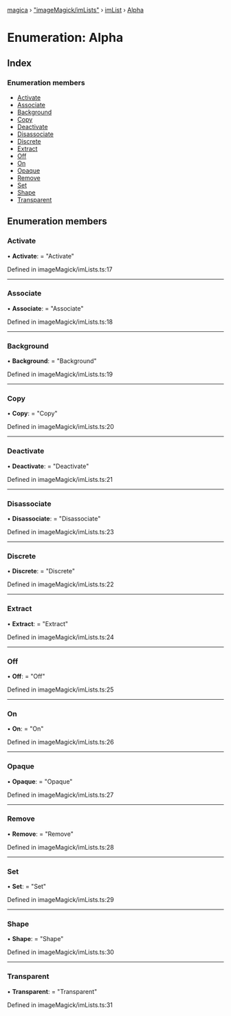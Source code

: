 [magica](../README.md) › ["imageMagick/imLists"](../modules/_imagemagick_imlists_.md) › [imList](../modules/_imagemagick_imlists_.imlist.md) › [Alpha](_imagemagick_imlists_.imlist.alpha.md)

# Enumeration: Alpha

## Index

### Enumeration members

* [Activate](_imagemagick_imlists_.imlist.alpha.md#activate)
* [Associate](_imagemagick_imlists_.imlist.alpha.md#associate)
* [Background](_imagemagick_imlists_.imlist.alpha.md#background)
* [Copy](_imagemagick_imlists_.imlist.alpha.md#copy)
* [Deactivate](_imagemagick_imlists_.imlist.alpha.md#deactivate)
* [Disassociate](_imagemagick_imlists_.imlist.alpha.md#disassociate)
* [Discrete](_imagemagick_imlists_.imlist.alpha.md#discrete)
* [Extract](_imagemagick_imlists_.imlist.alpha.md#extract)
* [Off](_imagemagick_imlists_.imlist.alpha.md#off)
* [On](_imagemagick_imlists_.imlist.alpha.md#on)
* [Opaque](_imagemagick_imlists_.imlist.alpha.md#opaque)
* [Remove](_imagemagick_imlists_.imlist.alpha.md#remove)
* [Set](_imagemagick_imlists_.imlist.alpha.md#set)
* [Shape](_imagemagick_imlists_.imlist.alpha.md#shape)
* [Transparent](_imagemagick_imlists_.imlist.alpha.md#transparent)

## Enumeration members

###  Activate

• **Activate**: = "Activate"

Defined in imageMagick/imLists.ts:17

___

###  Associate

• **Associate**: = "Associate"

Defined in imageMagick/imLists.ts:18

___

###  Background

• **Background**: = "Background"

Defined in imageMagick/imLists.ts:19

___

###  Copy

• **Copy**: = "Copy"

Defined in imageMagick/imLists.ts:20

___

###  Deactivate

• **Deactivate**: = "Deactivate"

Defined in imageMagick/imLists.ts:21

___

###  Disassociate

• **Disassociate**: = "Disassociate"

Defined in imageMagick/imLists.ts:23

___

###  Discrete

• **Discrete**: = "Discrete"

Defined in imageMagick/imLists.ts:22

___

###  Extract

• **Extract**: = "Extract"

Defined in imageMagick/imLists.ts:24

___

###  Off

• **Off**: = "Off"

Defined in imageMagick/imLists.ts:25

___

###  On

• **On**: = "On"

Defined in imageMagick/imLists.ts:26

___

###  Opaque

• **Opaque**: = "Opaque"

Defined in imageMagick/imLists.ts:27

___

###  Remove

• **Remove**: = "Remove"

Defined in imageMagick/imLists.ts:28

___

###  Set

• **Set**: = "Set"

Defined in imageMagick/imLists.ts:29

___

###  Shape

• **Shape**: = "Shape"

Defined in imageMagick/imLists.ts:30

___

###  Transparent

• **Transparent**: = "Transparent"

Defined in imageMagick/imLists.ts:31

